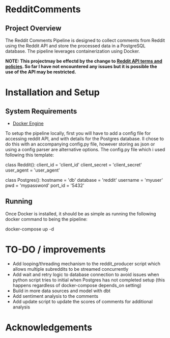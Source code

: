 # RedditComments
## Project Overview

The Reddit Comments Pipeline is designed to collect comments from Reddit using the Reddit API and store the processed data in a PostgreSQL database. The pipeline leverages containerization using Docker.

**NOTE: This projectmay be effectd by the change to [Reddit API terms and policies](https://www.reddit.com/r/reddit/comments/12qwagm/an_update_regarding_reddits_api/). So far I have not encountered any issues but it is possible the use of the API may be restricted.**

# Installation and Setup

## System Requirements
- [Docker Engine](https://www.docker.com/)

To setup the pipeline locally, first you will have to add a config file for accessing reddit API, and with details for the Postgres database. II chose to do this with an accompanying config.py file, however storing as json or using a config parser are alternative options. The config.py file which i used following this template:

class Reddit():
    client_id = 'client_id'
    client_secret = 'client_secret'
    user_agent = 'user_agent'

class Postgres():
    hostname = 'db'
    database = 'reddit'
    username = 'myuser'
    pwd = 'mypassword'
    port_id = '5432'

## Running

Once Docker is installed, it should be as simple as running the following docker command to being the pipeline:

docker-compose up -d


# TO-DO / improvements 
- Add looping/threading mechanism to the reddit_producer script which allows multiple subreddits to be streamed concurrently
- Add wait and retry logic to database connection to avoid issues when python script tries to initial when Postgres has not completed setup (this happens regardless of docker-compose depends_on setting)
- Build in more data sources and model with dbt
- Add sentiment analysis to the comments
- Add update script to update the scores of comments for additional analysis

# Acknowledgements
